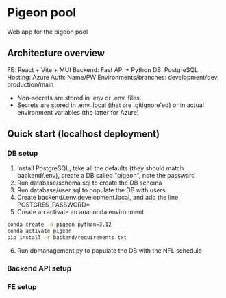 # Pigeon pool

Web app for the pigeon pool

## Architecture overview
FE: React + Vite + MUI
Backend: Fast API + Python
DB: PostgreSQL
Hosting: Azure
Auth: Name/PW
Environments/branches: development/dev, production/main
* Non-secrets are stored in .env or .env.<environment> files.
* Secrets are stored in .env.<environment>.local (that are .gitignore'ed) or in actual environment variables (the latter for Azure)

## Quick start (localhost deployment)

### DB setup
1. Install PostgreSQL, take all the defaults (they should match backend/.env), create a DB called "pigeon", note the password
2. Run database/schema.sql to create the DB schema
3. Run database/user.sql to populate the DB with users
4. Create backend/.env.development.local, and add the line POSTGRES_PASSWORD=<your password>
5. Create an activate an anaconda environment
```bash
conda create -n pigeon python=3.12
conda activate pigeon
pip install -r backend/requirements.txt
```
6. Run dbmanagement.py to populate the DB with the NFL schedule

### Backend API setup


### FE setup

